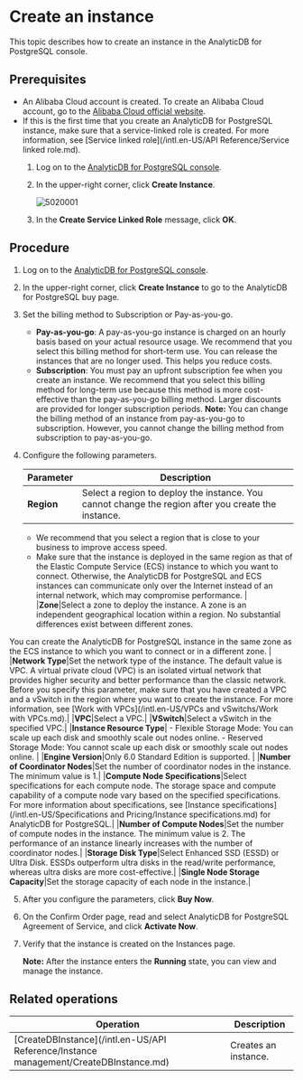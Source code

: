 # Create an instance

This topic describes how to create an instance in the AnalyticDB for PostgreSQL console.

## Prerequisites

-   An Alibaba Cloud account is created. To create an Alibaba Cloud account, go to the [Alibaba Cloud official website](http://www.aliyun.com/).
-   If this is the first time that you create an AnalyticDB for PostgreSQL instance, make sure that a service-linked role is created. For more information, see [Service linked role](/intl.en-US/API Reference/Service linked role.md).
    1.  Log on to the [AnalyticDB for PostgreSQL console](https://gpdbnext.console.aliyun.com/gpdb/cn-hangzhou/list).
    2.  In the upper-right corner, click **Create Instance**.

        ![5020001](https://static-aliyun-doc.oss-accelerate.aliyuncs.com/assets/img/en-US/6588149161/p268310.png)

    3.  In the **Create Service Linked Role** message, click **OK**.

## Procedure

1.  Log on to the [AnalyticDB for PostgreSQL console](https://gpdbnext.console.aliyun.com/gpdb/cn-hangzhou/list).
2.  In the upper-right corner, click **Create Instance** to go to the AnalyticDB for PostgreSQL buy page.
3.  Set the billing method to Subscription or Pay-as-you-go.

    -   **Pay-as-you-go**: A pay-as-you-go instance is charged on an hourly basis based on your actual resource usage. We recommend that you select this billing method for short-term use. You can release the instances that are no longer used. This helps you reduce costs.
    -   **Subscription**: You must pay an upfront subscription fee when you create an instance. We recommend that you select this billing method for long-term use because this method is more cost-effective than the pay-as-you-go billing method. Larger discounts are provided for longer subscription periods.
    **Note:** You can change the billing method of an instance from pay-as-you-go to subscription. However, you cannot change the billing method from subscription to pay-as-you-go.

4.  Configure the following parameters.

    |Parameter|Description|
    |---------|-----------|
    |**Region**|Select a region to deploy the instance. You cannot change the region after you create the instance.

    -   We recommend that you select a region that is close to your business to improve access speed.
    -   Make sure that the instance is deployed in the same region as that of the Elastic Compute Service \(ECS\) instance to which you want to connect. Otherwise, the AnalyticDB for PostgreSQL and ECS instances can communicate only over the Internet instead of an internal network, which may compromise performance. |
    |**Zone**|Select a zone to deploy the instance. A zone is an independent geographical location within a region. No substantial differences exist between different zones.

You can create the AnalyticDB for PostgreSQL instance in the same zone as the ECS instance to which you want to connect or in a different zone. |
    |**Network Type**|Set the network type of the instance. The default value is VPC. A virtual private cloud \(VPC\) is an isolated virtual network that provides higher security and better performance than the classic network. Before you specify this parameter, make sure that you have created a VPC and a vSwitch in the region where you want to create the instance. For more information, see [Work with VPCs](/intl.en-US/VPCs and vSwitchs/Work with VPCs.md).|
    |**VPC**|Select a VPC.|
    |**VSwitch**|Select a vSwitch in the specified VPC.|
    |**Instance Resource Type**|    -   Flexible Storage Mode: You can scale up each disk and smoothly scale out nodes online.
    -   Reserved Storage Mode: You cannot scale up each disk or smoothly scale out nodes online. |
    |**Engine Version**|Only 6.0 Standard Edition is supported. |
    |**Number of Coordinator Nodes**|Set the number of coordinator nodes in the instance. The minimum value is 1.|
    |**Compute Node Specifications**|Select specifications for each compute node. The storage space and compute capability of a compute node vary based on the specified specifications. For more information about specifications, see [Instance specifications](/intl.en-US/Specifications and Pricing/Instance specifications.md) for AnalyticDB for PostgreSQL.|
    |**Number of Compute Nodes**|Set the number of compute nodes in the instance. The minimum value is 2. The performance of an instance linearly increases with the number of coordinator nodes.|
    |**Storage Disk Type**|Select Enhanced SSD \(ESSD\) or Ultra Disk. ESSDs outperform ultra disks in the read/write performance, whereas ultra disks are more cost-effective.|
    |**Single Node Storage Capacity**|Set the storage capacity of each node in the instance.|

5.  After you configure the parameters, click **Buy Now**.
6.  On the Confirm Order page, read and select AnalyticDB for PostgreSQL Agreement of Service, and click **Activate Now**.
7.  Verify that the instance is created on the Instances page.

    **Note:** After the instance enters the **Running** state, you can view and manage the instance.


## Related operations

|Operation|Description|
|---------|-----------|
|[CreateDBInstance](/intl.en-US/API Reference/Instance management/CreateDBInstance.md)|Creates an instance.|


